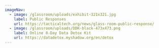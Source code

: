 ```yaml
---
imageNav:
  - image: /glassroom/uploads/exhibit-321x321.jpg
    label: Public Responses
    url: https://tacticaltech.org/news/glass-room-public-response/
  - image: /glassroom/uploads/DDK-black-473x473.png
    label: Online 8-Day Data Detox Kit
    url: https://datadetox.myshadow.org/en/detox
---
```

